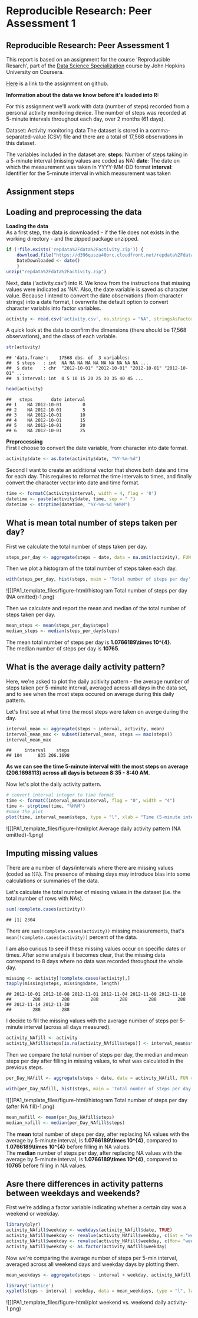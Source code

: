 # Reproducible Research: Peer Assessment 1
Reproducible Research: Peer Assessment 1
-----------------------------------------------------------

 
This report is based on an assignment for the course 'Reproducible Resarch', part of the [Data Science Specialization](https://www.coursera.org/specializations/jhu-data-science) course by John Hopkins University on Coursera.

[Here](https://github.com/rdpeng/RepData_PeerAssessment1) is a link to the assignment on github.

 
**Information about the data we know before it's loaded into R:**

For this assignment we'll work with data (number of steps) recorded from a personal activity monitoring device. The number of steps was recorded at 5-minute intervals throughout each day, over 2 months (61 days).

Dataset: Activity monitoring data
The dataset is stored in a comma-separated-value (CSV) file and there are a total of 17,568 observations in this dataset.

The variables included in the dataset are:
**steps**: Number of steps taking in a 5-minute interval (missing values are coded as NA)
**date**: The date on which the measurement was taken in YYYY-MM-DD format
**interval**: Identifier for the 5-minute interval in which measurement was taken


Assignment steps
-----------

## Loading and preprocessing the data

**Loading the data**  
As a first step, the data is downloaded - if the file does not exists in the working directory - and the zipped package unzipped.


```r
if (!file.exists('repdata%2Fdata%2Factivity.zip')) {
    download.file("https://d396qusza40orc.cloudfront.net/repdata%2Fdata%2Factivity.zip", destfile = "repdata%2Fdata%2Factivity.zip")
    DateDownloaded <- date()
    } 
unzip("repdata%2Fdata%2Factivity.zip")
```

Next, data ('activity.csv') into R. We know from the instructions that missing values were indicated as 'NA'.
Also, the date variable is saved as character value. Because I intend to convert the date observations (from character strings) into a date format, I overwrite the default option to convert character variabls into factor variables.


```r
activity <- read.csv('activity.csv', na.strings = "NA", stringsAsFactors = FALSE)
```
  
A quick look at the data to confirm the dimensions (there should be 17,568 observations), and the class of each variable.

```r
str(activity)
```

```
## 'data.frame':	17568 obs. of  3 variables:
##  $ steps   : int  NA NA NA NA NA NA NA NA NA NA ...
##  $ date    : chr  "2012-10-01" "2012-10-01" "2012-10-01" "2012-10-01" ...
##  $ interval: int  0 5 10 15 20 25 30 35 40 45 ...
```

```r
head(activity)
```

```
##   steps       date interval
## 1    NA 2012-10-01        0
## 2    NA 2012-10-01        5
## 3    NA 2012-10-01       10
## 4    NA 2012-10-01       15
## 5    NA 2012-10-01       20
## 6    NA 2012-10-01       25
```


**Preprocessing**  
First I choose to convert the date variable, from character into date format.

```r
activity$date <- as.Date(activity$date, "%Y-%m-%d")
```

Second I want to create an additional vector that shows both date and time for each day. This requires to reformat the time intervals to times, and finally convert the character vector into date and time format.

```r
time <- formatC(activity$interval, width = 4, flag = '0')
datetime <- paste(activity$date, time, sep = " ")
datetime <- strptime(datetime, "%Y-%m-%d %H%M")
```


  
## What is mean total number of steps taken per day?
  
First we calculate the total number of steps taken per day.

```r
steps_per_day <- aggregate(steps ~ date, data = na.omit(activity), FUN = sum)
```
  
Then we plot a histogram of the total number of steps taken each day.

```r
with(steps_per_day, hist(steps, main = 'Total number of steps per day', xlab = "Number of steps"))
```

![](PA1_template_files/figure-html/histogram Total number of steps per day (NA omitted)-1.png)<!-- -->

Then we calculate and report the mean and median of the total number of steps taken per day.

```r
mean_steps <- mean(steps_per_day$steps)
median_steps <- median(steps_per_day$steps)
```

The mean total number of steps per day is **1.0766189\times 10^{4}**.  
The median number of steps per day is **10765**.


## What is the average daily activity pattern?

Here, we're asked to plot the daily acitivity pattern - the average number of steps taken per 5-minute interval, averaged across all days in the data set, and to see when the most steps occured on average during this daily pattern.

Let's first see at what time the most steps were taken on averge during the day.


```r
interval_mean <- aggregate(steps ~ interval, activity, mean)
interval_mean_max <- subset(interval_mean, steps == max(steps))
interval_mean_max
```

```
##     interval    steps
## 104      835 206.1698
```

**As we can see the time 5-minute interval with the most steps on average (206.1698113) across all days is between 8:35 - 8:40 AM.**  
  
 
  Now let's plot the daily activity pattern.

```r
# convert interval integer to time format
time <- formatC(interval_mean$interval, flag = "0", width = "4")
time <- strptime(time, "%H%M")
#make the plot
plot(time, interval_mean$steps, type = "l", xlab = "Time (5-minute intervals)", ylab = "Average number of steps", main = "Average daily activity pattern")
```

![](PA1_template_files/figure-html/plot Average daily activity pattern (NA omitted)-1.png)<!-- -->


  
## Imputing missing values

There are a number of days/intervals where there are missing values (coded as 𝙽𝙰). The presence of missing days may introduce bias into some calculations or summaries of the data.

Let's calculate the total number of missing values in the dataset (i.e. the total number of rows with NAs).


```r
sum(!complete.cases(activity))
```

```
## [1] 2304
```
There are `sum(!complete.cases(activity))` missing measurements, that's `mean(!complete.cases(activity))` percent of the data.

I am also curious to see if these missing values occur on specific dates or times.
After some analysis it becomes clear, that the missing data correspond to 8 days where no data was recorded throughout the whole day.

```r
missing <- activity[!complete.cases(activity),]
tapply(missing$steps, missing$date, length)
```

```
## 2012-10-01 2012-10-08 2012-11-01 2012-11-04 2012-11-09 2012-11-10 
##        288        288        288        288        288        288 
## 2012-11-14 2012-11-30 
##        288        288
```

I decide to fill the missing values with the average number of steps per 5-minute interval (across all days measured).

```r
activity_NAfill <- activity
activity_NAfill$steps[is.na(activity_NAfill$steps)] <- interval_mean$steps
```

Then we compare the total number of steps per day, the median and mean steps per day after filling in missing values, to what was calculated in the previous steps.


```r
per_Day_NAfill <- aggregate(steps ~ date, data = activity_NAfill, FUN = sum)
```

```r
with(per_Day_NAfill, hist(steps, main = 'Total number of steps per day', xlab = "Number of steps"))
```

![](PA1_template_files/figure-html/histogram Total number of steps per day (after NA fill)-1.png)<!-- -->


```r
mean_nafill <- mean(per_Day_NAfill$steps)
median_nafill <- median(per_Day_NAfill$steps)
```

The __mean__ total number of steps per day, after replacing NA values with the average by 5-minute interval, is **1.0766189\times 10^{4}**, compared to **1.0766189\times 10^{4}** before filling in NA values.  
The __median__ number of steps per day, after replacing NA values with the average by 5-minute interval, is **1.0766189\times 10^{4}**, compared to **10765** before filling in NA values.

## Asre there differences in activity patterns between weekdays and weekends?

First we're adding a factor variable indicating whether a certain day was a weekend or weekday.

```r
library(plyr)
activity_NAfill$weekday <- weekdays(activity_NAfill$date, TRUE)
activity_NAfill$weekday <- revalue(activity_NAfill$weekday, c(Sat = "weekend", Sun = "weekend"))
activity_NAfill$weekday <- revalue(activity_NAfill$weekday, c(Mon= "weekday", Tue = "weekday", Wed = "weekday", Thu = "weekday", Fri = "weekday"))
activity_NAfill$weekday <- as.factor(activity_NAfill$weekday)
```

Now we're comparing the average number of steps per 5-min interval, averaged across all weekend days and weekday days by plotting them.

```r
mean_weekdays <- aggregate(steps ~ interval + weekday, activity_NAfill, mean)
```


```r
library('lattice')
xyplot(steps ~ interval | weekday, data = mean_weekdays, type = "l", layout = c(1,2), xlab = "Average number of steps", ylab = "5-minute time intervals per day", main = "Average daily activity pattern - weekend vs. during week")
```

![](PA1_template_files/figure-html/plot weekend vs. weekend daily activity-1.png)<!-- -->

